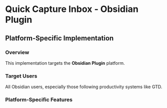 # Quick Capture Inbox - Obsidian Plugin

## Platform-Specific Implementation

### Overview
This implementation targets the **Obsidian Plugin** platform.

### Target Users
All Obsidian users, especially those following productivity systems like GTD.

### Platform-Specific Features

